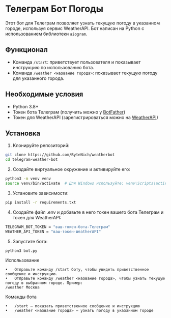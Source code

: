 # Телеграм Бот Погоды

Этот бот для Телеграм позволяет узнать текущую погоду в указанном городе, используя сервис WeatherAPI. Бот написан на Python с использованием библиотеки `aiogram`.

## Функционал

- Команда `/start`: приветствует пользователя и показывает инструкцию по использованию бота.
- Команда `/weather <название города>`: показывает текущую погоду для указанного города.

## Необходимые условия

- Python 3.8+
- Токен бота Телеграм (получить можно у [BotFather](https://core.telegram.org/bots#botfather))
- Токен для WeatherAPI (зарегистрироваться можно на [WeatherAPI](https://www.weatherapi.com/))

## Установка

1. Клонируйте репозиторий:

```bash
git clone https://github.com/ByteNich/weatherbot
cd telegram-weather-bot
```

2. Создайте виртуальное окружение и активируйте его:
```bash
python3 -m venv venv
source venv/bin/activate  # Для Windows используйте: venv\Scripts\activate
```

3. Установите зависимости:
```bash
pip install -r requirements.txt
```

4. Создайте файл .env и добавьте в него токен вашего бота Телеграм и токен для WeatherAPI:
```bash
TELEGRAM_BOT_TOKEN = "ваш-токен-бота-Телеграм"
WEATHER_API_TOKEN = "ваш-токен-WeatherAPI"
```

5. Запустите бота:
```bash
python3 bot.py
```

Использование

	•	Отправьте команду /start боту, чтобы увидеть приветственное сообщение и инструкцию.
	•	Отправьте команду /weather <название города>, чтобы узнать текущую погоду в выбранном городе. Пример:
    /weather Москва

Команды бота

	•	/start — показать приветственное сообщение и инструкцию
	•	/weather <название города> — узнать погоду в указанном городе

